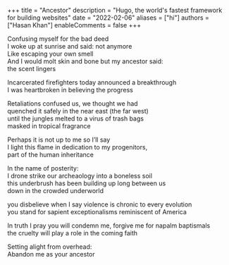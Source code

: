 +++
title = "Ancestor"
description = "Hugo, the world's fastest framework for building websites"
date = "2022-02-06"
aliases = ["hi"]
authors = ["Hasan Khan"]
enableComments = false
+++

Confusing myself for the bad deed   
I woke up at sunrise and said: not anymore <br>
Like escaping your own smell <br>
And I would molt skin and bone but my ancestor said: <br>
the scent lingers 

Incarcerated firefighters today announced a breakthrough  <br>
I was heartbroken in believing the progress

Retaliations confused us, we thought we had <br>
quenched it safely in the near east (the far west) <br>
until the jungles melted to a virus of trash bags <br>
masked in tropical fragrance

Perhaps it is not up to me so I’ll say <br>
I light this flame in dedication to my progenitors, <br>
part of the human inheritance

In the name of posterity: <br>
I drone strike our archeaology into a boneless soil <br>
this underbrush has been building up long between us <br>
down in the crowded underworld

you disbelieve when I say violence is chronic to every evolution <br>
you stand for sapient exceptionalisms reminiscent of America

In truth I pray you will condemn me, forgive me for napalm baptismals <br>
the cruelty will play a role in the coming faith


Setting alight from overhead: <br>
Abandon me as your ancestor 